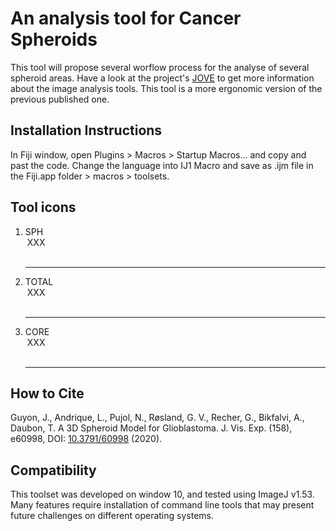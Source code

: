 # An analysis tool for Cancer Spheroids 

This tool will propose several worflow process for the analyse of several spheroid areas.
Have a look at the project's [JOVE](https://www.jove.com/v/60998/a-3d-spheroid-model-for-glioblastoma) to get more information about the image analysis tools.
This tool is a more ergonomic version of the previous published one.


## Installation Instructions
In Fiji window, open Plugins > Macros > Startup Macros... and copy and past the code. 
Change the language into IJ1 Macro and save as .ijm file in the Fiji.app folder > macros > toolsets.


## Tool icons
1. SPH <br> <img align='left' src="       " height='40'/> XXX <br><br><hr>
2. TOTAL <br> <img align='left' src="        " height='40'/> XXX <br><br><hr>
3. CORE <br> <img align='left' src="        " height='40'/> XXX <br><br><hr>





## How to Cite
Guyon, J., Andrique, L., Pujol, N., Røsland, G. V., Recher, G., Bikfalvi, A., Daubon, T. A 3D Spheroid Model for Glioblastoma. J. Vis. Exp. (158), e60998, DOI: [10.3791/60998](https://www.jove.com/t/60998?language=French) (2020).



## Compatibility

This toolset was developed on window 10, and tested using ImageJ v1.53. Many features require installation of command line tools that may present future challenges on different operating systems.
